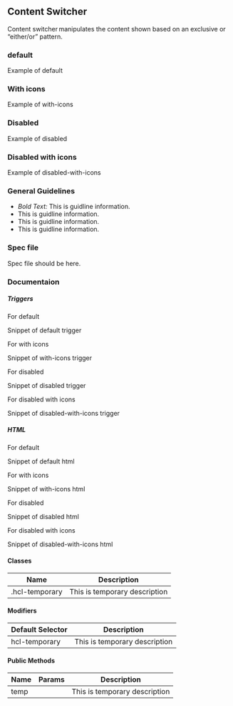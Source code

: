 ## Content Switcher

Content switcher manipulates the content shown based on an exclusive or “either/or” pattern. 

### default

Example of default

### With icons

Example of with-icons

### Disabled

Example of disabled

### Disabled with icons

Example of disabled-with-icons

### General Guidelines

- _Bold Text:_ This is guidline information.
- This is guidline information.
- This is guidline information.
- This is guidline information.

### Spec file

Spec file should be here.

### Documentaion

##### Triggers

For default

Snippet of default trigger

For with icons

Snippet of with-icons trigger

For disabled

Snippet of disabled trigger

For disabled with icons

Snippet of disabled-with-icons trigger

##### HTML

For default

Snippet of default html

For with icons

Snippet of with-icons html

For disabled

Snippet of disabled html

For disabled with icons

Snippet of disabled-with-icons html

#### Classes

| Name           | Description                   |
| -------------- | ----------------------------- |
| .hcl-temporary | This is temporary description |

#### Modifiers

| Default Selector | Description                   |
| ---------------- | ----------------------------- |
| hcl-temporary    | This is temporary description |

#### Public Methods

| Name | Params | Description                   |
| ---- | ------ | ----------------------------- |
| temp |        | This is temporary description |
